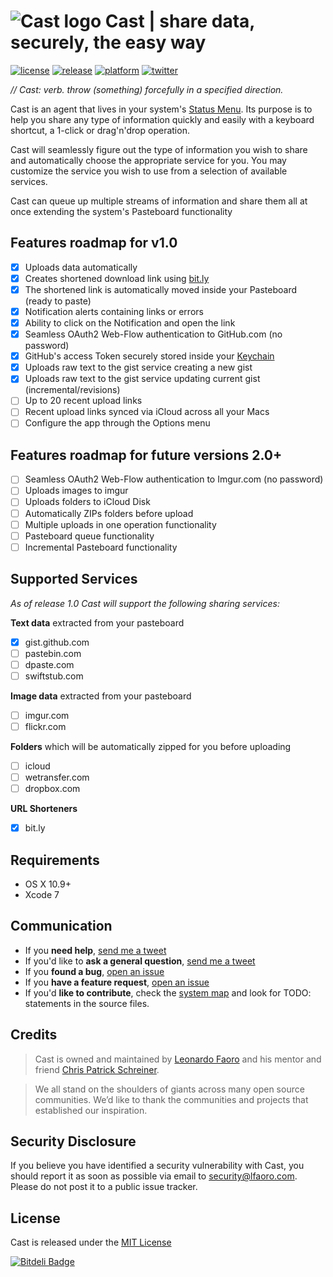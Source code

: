 # ![Cast logo](https://raw.githubusercontent.com/lfaoro/Cast/master/Cast/Assets.xcassets/AppIcon.appiconset/64x64.png) Cast | share data, securely, the easy way

[![license](https://img.shields.io/badge/license-MIT-blue.svg)](https://github.com/lfaoro/Cast/blob/master/LICENSE.md)
[![release](https://img.shields.io/badge/release-BETA-red.svg)](https://github.com/lfaoro/Cast/releases)
[![platform](https://img.shields.io/badge/platform-Mac%20OS%20X%2010.9%2B-lightgrey.svg)](https://www.apple.com/osx/)
[![twitter](https://img.shields.io/badge/twitter-%40leonarth-blue.svg)](https://twitter.com/leonarth)

*// Cast: verb. throw (something) forcefully in a specified direction.*

Cast is an agent that lives in your system's
[Status Menu](https://support.apple.com/en-mt/HT201956).
Its purpose is to help you share any type of information quickly and easily with a  keyboard shortcut, a 1-click or drag'n'drop
operation.

Cast will seamlessly figure out the type of information you wish to share and
automatically choose the appropriate service for you. You may customize the
service you wish to use from a selection of available services.

Cast can queue up multiple streams of information and share them all at once 
extending the system's Pasteboard functionality 

## Features roadmap for v1.0
- [x] Uploads data automatically
- [x] Creates shortened download link using [bit.ly](https://bitly.com/)
- [x] The shortened link is automatically moved inside your Pasteboard (ready to paste)
- [x] Notification alerts containing links or errors
- [x] Ability to click on the Notification and open the link
- [x] Seamless OAuth2 Web-Flow authentication to GitHub.com (no password)
- [x] GitHub's access Token securely stored inside your [Keychain](https://en.wikipedia.org/wiki/Keychain_(software))
- [x] Uploads raw text to the gist service creating a new gist
- [x] Uploads raw text to the gist service updating current gist (incremental/revisions)
- [ ] Up to 20 recent upload links
- [ ] Recent upload links synced via iCloud across all your Macs
- [ ] Configure the app through the Options menu

## Features roadmap for future versions 2.0+

- [ ] Seamless OAuth2 Web-Flow authentication to Imgur.com (no password)
- [ ] Uploads images to imgur
- [ ] Uploads folders to iCloud Disk
- [ ] Automatically ZIPs folders before upload
- [ ] Multiple uploads in one operation functionality
- [ ] Pasteboard queue functionality
- [ ] Incremental Pasteboard functionality

## Supported Services 
*As of release 1.0 Cast will support the following sharing services:*

**Text data** extracted from your pasteboard
- [x] gist.github.com
- [ ] pastebin.com
- [ ] dpaste.com
- [ ] swiftstub.com

**Image data** extracted from your pasteboard
- [ ] imgur.com
- [ ] flickr.com

**Folders** which will be automatically zipped for you before uploading 
- [ ] icloud
- [ ] wetransfer.com
- [ ] dropbox.com

**URL Shorteners**
- [x] bit.ly

## Requirements
- OS X 10.9+
- Xcode 7

## Communication
- If you **need help**, [send me a tweet](<https://twitter.com/leonarth>)
- If you'd like to **ask a general question**, [send me a tweet](<https://twitter.com/leonarth>)
- If you **found a bug**, [open an issue](<https://github.com/lfaoro/Cast/issues>)
- If you **have a feature request**, [open an issue](<https://github.com/lfaoro/Cast/issues>)
- If you'd **like to contribute**, check the [system map](https://github.com/lfaoro/Cast/blob/master/SystemMap.md) and look for TODO: statements in the source files.

## Credits
> Cast is owned and maintained by [Leonardo Faoro](http://cv.lfaoro.com) and his mentor and friend [Chris Patrick Schreiner](https://www.linkedin.com/in/chrispschreiner).

> We all stand on the shoulders of giants across many open source communities. We’d like to thank the communities and projects that established our inspiration.

## Security Disclosure
If you believe you have identified a security vulnerability with Cast, you should report it as soon as possible via email to security@lfaoro.com. Please do not post it to a public issue tracker.

## License
Cast is released under the [MIT License](<LICENSE.md>)


[![Bitdeli Badge](https://d2weczhvl823v0.cloudfront.net/lfaoro/cast/trend.png)](https://bitdeli.com/free "Bitdeli Badge")

